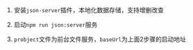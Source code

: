1. 安装`json-server`插件，本地化数据存储，支持增删改查

2. 启动`npm run json:server`服务

3. `probject`文件为前台文件服务，`baseUrl`为上面2步骤的启动地址